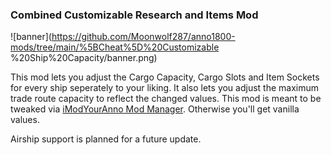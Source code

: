 ### Combined Customizable Research and Items Mod
![banner](https://github.com/Moonwolf287/anno1800-mods/tree/main/%5BCheat%5D%20Customizable %20Ship%20Capacity/banner.png)

This mod lets you adjust the Cargo Capacity, Cargo Slots and Item Sockets for every ship seperately to your liking. It also lets you adjust the maximum trade route capacity to reflect the changed values.
This mod is meant to be tweaked via [iModYourAnno Mod Manager](https://github.com/anno-mods/iModYourAnno). Otherwise you'll get vanilla values.


Airship support is planned for a future update.